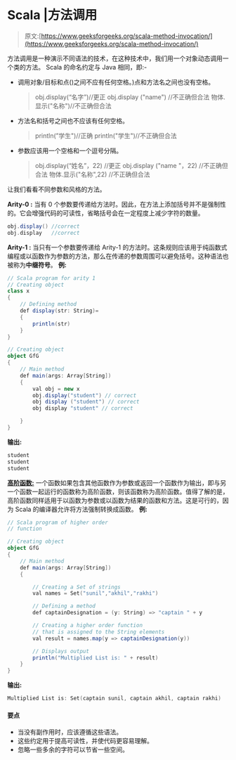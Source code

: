 # Scala |方法调用

> 原文:[https://www.geeksforgeeks.org/scala-method-invocation/](https://www.geeksforgeeks.org/scala-method-invocation/)

方法调用是一种演示不同语法的技术，在这种技术中，我们用一个对象动态调用一个类的方法。
Scala 的命名约定与 Java 相同，即:-

*   调用对象/目标和点()之间不应有任何空格。)点和方法名之间也没有空格。

    > obj.display(“名字”)//更正
    > obj.display ("name") //不正确但合法
    > 物体.显示("名称")//不正确但合法

*   方法名和括号之间也不应该有任何空格。

    > println(”学生")//正确
    > println("学生")//不正确但合法

*   参数应该用一个空格和一个逗号分隔。

    > obj.display(“姓名”，22) //更正
    > obj.display ("name "，22) //不正确但合法
    > 物体.显示("名称",22) //不正确但合法

让我们看看不同参数和风格的方法。

**Arity-0 :** 当有 0 个参数要传递给方法时。因此，在方法上添加括号并不是强制性的。它会增强代码的可读性，省略括号会在一定程度上减少字符的数量。

```scala
obj.display() //correct
obj.display   //correct

```

**Arity-1 :** 当只有一个参数要传递给 Arity-1 的方法时。这条规则应该用于纯函数式编程或以函数作为参数的方法，那么在传递的参数周围可以避免括号。这种语法也被称为**中缀符号**。
**例:**

```scala
// Scala program for arity 1 
// Creating object
class x
{
    // Defining method
    def display(str: String)= 
    {
        println(str)
    }
}

// Creating object
object GfG 
{ 
    // Main method 
    def main(args: Array[String]) 
    { 
        val obj = new x
        obj.display("student") // correct
        obj display ("student") // correct
        obj display "student" // correct

    } 
} 
```

**输出:**

```scala
student
student
student
```

**[高阶函数:](https://www.geeksforgeeks.org/higher-order-functions-in-scala/)** 一个函数如果包含其他函数作为参数或返回一个函数作为输出，即与另一个函数一起运行的函数称为高阶函数，则该函数称为高阶函数。值得了解的是，高阶函数同样适用于以函数为参数或以函数为结果的函数和方法。这是可行的，因为 Scala 的编译器允许将方法强制转换成函数。
**例:**

```scala
// Scala program of higher order 
// function 

// Creating object 
object GfG 
{ 
    // Main method 
    def main(args: Array[String]) 
    { 

        // Creating a Set of strings 
        val names = Set("sunil","akhil","rakhi") 

        // Defining a method 
        def captainDesignation = (y: String) => "captain " + y

        // Creating a higher order function 
        // that is assigned to the String elements 
        val result = names.map(y => captainDesignation(y)) 

        // Displays output 
        println("Multiplied List is: " + result) 
    } 
} 
```

**输出:**

```scala
Multiplied List is: Set(captain sunil, captain akhil, captain rakhi)

```

#### 要点

*   当没有副作用时，应该遵循这些语法。
*   这些约定用于提高可读性，并使代码更容易理解。
*   忽略一些多余的字符可以节省一些空间。
